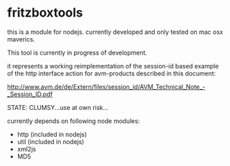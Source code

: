 fritzboxtools
=============

this is a module for nodejs.
currently developed and only tested on mac osx maverics.

This tool is currently in progress of development.

it represents a working reimplementation of the session-id based example of 
the http interface action for avm-products described in this document:

http://www.avm.de/de/Extern/files/session_id/AVM_Technical_Note_-_Session_ID.pdf

STATE: CLUMSY...use at own risk...

currently depends on following node modules:

- http (included in nodejs)
- util (included in nodejs)
- xml2js
- MD5
